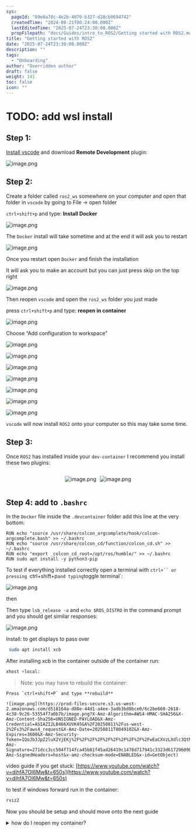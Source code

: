 ```yaml
---
sys:
  pageId: "89e0a78c-4e2b-4070-b327-d28cb0694742"
  createdTime: "2024-08-21T00:24:00.000Z"
  lastEditedTime: "2025-07-24T23:30:00.000Z"
  propFilepath: "docs/Guides/intro_to_ROS2/Getting started with ROS2.md"
title: "Getting started with ROS2"
date: "2025-07-24T23:30:00.000Z"
description: ""
tags:
  - "Onboarding"
author: "Overridden author"
draft: false
weight: 141
toc: false
icon: ""
---
```


# TODO: add wsl install

## Step 1:

[Install vscode](https://code.visualstudio.com/download) and download **Remote Development** plugin:

![image.png](https://prod-files-secure.s3.us-west-2.amazonaws.com/d518164a-d88e-44d1-a4ee-3adb3bd8bce0/efb52993-1881-4a40-b95e-6f020334f022/image.png?X-Amz-Algorithm=AWS4-HMAC-SHA256&X-Amz-Content-Sha256=UNSIGNED-PAYLOAD&X-Amz-Credential=ASIAZI2LB466RTPCNZLG%2F20250811%2Fus-west-2%2Fs3%2Faws4_request&X-Amz-Date=20250811T004904Z&X-Amz-Expires=3600&X-Amz-Security-Token=IQoJb3JpZ2luX2VjEKj%2F%2F%2F%2F%2F%2F%2F%2F%2F%2FwEaCXVzLXdlc3QtMiJHMEUCIQCm9hbx9weXYEu04IaA2J6rZe9RtCwFYbFnC%2BBjn6BnWAIgMkNquoTSMM7mj%2F2PYruOb%2FE0ggoPt8fvEtdae6fnFmQqiAQI4f%2F%2F%2F%2F%2F%2F%2F%2F%2F%2FARAAGgw2Mzc0MjMxODM4MDUiDBeT%2BpqiFsOQ%2F2WRiyrcA%2B8eNkjn25QEJX8H0xn%2BLknktMwYIv%2BTqrQzasHt1uxOOV4u1yYGTzFnsUiy8Y3wwHcgU5U9CqiXFtSnBAluUfoOY%2Be8CW4xdfLSdzNnKtYn6jBjufpA3hKb8Kk1qPpLqiYf1Lv4Te%2Blc4rBmS%2FsfALBMqQGWPO5AgG24%2F%2FHjO5MfKkZpTOPlrz8mHoQkWUV1A4fOvCWiiOistGTUByfFc2hdr6hA57OMqVE%2FjPJetCgRQiKE%2FDNXm96C8avIACAGpl5k4QvqgcSbtvc2cle0QXTdvmk58k2scZFhYwDIHdAiJW0kLQi1PKeZKoaWkDrYJ6y6bOA%2BOgwjnvSiwg1xIRvOD7pNiAQ1iyo3HqU1IvqKRDhYn9D2CrEUNwQ4xKjuyf68LHTndwOgje%2FZoziDIS35Lwxz5Ygjz12Ar4Z61%2FvW8KBKBb6gWaf%2BnIWThV3lz0ANTa%2B8fOD8r0DFzns3MTCTs%2BFcPSC8XdrvtAA1LuG219NAMvkdlj1LvciBY4ogPKDv2tWK2vi6e1nCbfWecedP7UeYq9X%2FUSAVeF58adFtNfoV3AIXm6DFUIzjyjzQvg51eztNvuMLDUnJxWaWhhJ3OwKB8hgKNydw%2FrelVLkJBHhiHmgMezv9P58MOfb5MQGOqUBDh%2BMIxPjNV6YhWFpxcjno1BK5s2UQOs%2F585E%2B2BH8WiElDnOIg3JzWTeVRsdEN6Aqr5pq5%2BgI5zB35d16%2F7p6KCHzNmP7LEiqDZ8Nz1g3kcfCM8D2HVR1%2B90bMG4ktidoJ5rMkFAwTYP4W1izfAIrp6cZKBtGXbDsgIdsgv0JIpEHbJPwG7nhGuNjBdz78POij577wA7Co2TqSYqEFQWSbmaWRzd&X-Amz-Signature=f2a1c81b6406fdbeaab0b006e7b0b788fb69a1f168636380776231b629875c93&X-Amz-SignedHeaders=host&x-amz-checksum-mode=ENABLED&x-id=GetObject)

## Step 2:

Create a folder called `ros2_ws` somewhere on your computer and open that folder in `vscode` by going to File → open folder 

`ctrl+shift+p` and type: **Install Docker**

![image.png](https://prod-files-secure.s3.us-west-2.amazonaws.com/d518164a-d88e-44d1-a4ee-3adb3bd8bce0/2269dc0e-1cd5-47ff-bceb-c04ad9b2eab0/image.png?X-Amz-Algorithm=AWS4-HMAC-SHA256&X-Amz-Content-Sha256=UNSIGNED-PAYLOAD&X-Amz-Credential=ASIAZI2LB466RTPCNZLG%2F20250811%2Fus-west-2%2Fs3%2Faws4_request&X-Amz-Date=20250811T004904Z&X-Amz-Expires=3600&X-Amz-Security-Token=IQoJb3JpZ2luX2VjEKj%2F%2F%2F%2F%2F%2F%2F%2F%2F%2FwEaCXVzLXdlc3QtMiJHMEUCIQCm9hbx9weXYEu04IaA2J6rZe9RtCwFYbFnC%2BBjn6BnWAIgMkNquoTSMM7mj%2F2PYruOb%2FE0ggoPt8fvEtdae6fnFmQqiAQI4f%2F%2F%2F%2F%2F%2F%2F%2F%2F%2FARAAGgw2Mzc0MjMxODM4MDUiDBeT%2BpqiFsOQ%2F2WRiyrcA%2B8eNkjn25QEJX8H0xn%2BLknktMwYIv%2BTqrQzasHt1uxOOV4u1yYGTzFnsUiy8Y3wwHcgU5U9CqiXFtSnBAluUfoOY%2Be8CW4xdfLSdzNnKtYn6jBjufpA3hKb8Kk1qPpLqiYf1Lv4Te%2Blc4rBmS%2FsfALBMqQGWPO5AgG24%2F%2FHjO5MfKkZpTOPlrz8mHoQkWUV1A4fOvCWiiOistGTUByfFc2hdr6hA57OMqVE%2FjPJetCgRQiKE%2FDNXm96C8avIACAGpl5k4QvqgcSbtvc2cle0QXTdvmk58k2scZFhYwDIHdAiJW0kLQi1PKeZKoaWkDrYJ6y6bOA%2BOgwjnvSiwg1xIRvOD7pNiAQ1iyo3HqU1IvqKRDhYn9D2CrEUNwQ4xKjuyf68LHTndwOgje%2FZoziDIS35Lwxz5Ygjz12Ar4Z61%2FvW8KBKBb6gWaf%2BnIWThV3lz0ANTa%2B8fOD8r0DFzns3MTCTs%2BFcPSC8XdrvtAA1LuG219NAMvkdlj1LvciBY4ogPKDv2tWK2vi6e1nCbfWecedP7UeYq9X%2FUSAVeF58adFtNfoV3AIXm6DFUIzjyjzQvg51eztNvuMLDUnJxWaWhhJ3OwKB8hgKNydw%2FrelVLkJBHhiHmgMezv9P58MOfb5MQGOqUBDh%2BMIxPjNV6YhWFpxcjno1BK5s2UQOs%2F585E%2B2BH8WiElDnOIg3JzWTeVRsdEN6Aqr5pq5%2BgI5zB35d16%2F7p6KCHzNmP7LEiqDZ8Nz1g3kcfCM8D2HVR1%2B90bMG4ktidoJ5rMkFAwTYP4W1izfAIrp6cZKBtGXbDsgIdsgv0JIpEHbJPwG7nhGuNjBdz78POij577wA7Co2TqSYqEFQWSbmaWRzd&X-Amz-Signature=5af331dbf577d1d53560c8bcc266d7df17eb171c49180244c3827b4d5901a11b&X-Amz-SignedHeaders=host&x-amz-checksum-mode=ENABLED&x-id=GetObject)

The `Docker` install will take sometime and at the end it will ask you to restart

![image.png](https://prod-files-secure.s3.us-west-2.amazonaws.com/d518164a-d88e-44d1-a4ee-3adb3bd8bce0/ed233f78-be33-4b1f-b89c-9c346c0e961e/image.png?X-Amz-Algorithm=AWS4-HMAC-SHA256&X-Amz-Content-Sha256=UNSIGNED-PAYLOAD&X-Amz-Credential=ASIAZI2LB466RTPCNZLG%2F20250811%2Fus-west-2%2Fs3%2Faws4_request&X-Amz-Date=20250811T004904Z&X-Amz-Expires=3600&X-Amz-Security-Token=IQoJb3JpZ2luX2VjEKj%2F%2F%2F%2F%2F%2F%2F%2F%2F%2FwEaCXVzLXdlc3QtMiJHMEUCIQCm9hbx9weXYEu04IaA2J6rZe9RtCwFYbFnC%2BBjn6BnWAIgMkNquoTSMM7mj%2F2PYruOb%2FE0ggoPt8fvEtdae6fnFmQqiAQI4f%2F%2F%2F%2F%2F%2F%2F%2F%2F%2FARAAGgw2Mzc0MjMxODM4MDUiDBeT%2BpqiFsOQ%2F2WRiyrcA%2B8eNkjn25QEJX8H0xn%2BLknktMwYIv%2BTqrQzasHt1uxOOV4u1yYGTzFnsUiy8Y3wwHcgU5U9CqiXFtSnBAluUfoOY%2Be8CW4xdfLSdzNnKtYn6jBjufpA3hKb8Kk1qPpLqiYf1Lv4Te%2Blc4rBmS%2FsfALBMqQGWPO5AgG24%2F%2FHjO5MfKkZpTOPlrz8mHoQkWUV1A4fOvCWiiOistGTUByfFc2hdr6hA57OMqVE%2FjPJetCgRQiKE%2FDNXm96C8avIACAGpl5k4QvqgcSbtvc2cle0QXTdvmk58k2scZFhYwDIHdAiJW0kLQi1PKeZKoaWkDrYJ6y6bOA%2BOgwjnvSiwg1xIRvOD7pNiAQ1iyo3HqU1IvqKRDhYn9D2CrEUNwQ4xKjuyf68LHTndwOgje%2FZoziDIS35Lwxz5Ygjz12Ar4Z61%2FvW8KBKBb6gWaf%2BnIWThV3lz0ANTa%2B8fOD8r0DFzns3MTCTs%2BFcPSC8XdrvtAA1LuG219NAMvkdlj1LvciBY4ogPKDv2tWK2vi6e1nCbfWecedP7UeYq9X%2FUSAVeF58adFtNfoV3AIXm6DFUIzjyjzQvg51eztNvuMLDUnJxWaWhhJ3OwKB8hgKNydw%2FrelVLkJBHhiHmgMezv9P58MOfb5MQGOqUBDh%2BMIxPjNV6YhWFpxcjno1BK5s2UQOs%2F585E%2B2BH8WiElDnOIg3JzWTeVRsdEN6Aqr5pq5%2BgI5zB35d16%2F7p6KCHzNmP7LEiqDZ8Nz1g3kcfCM8D2HVR1%2B90bMG4ktidoJ5rMkFAwTYP4W1izfAIrp6cZKBtGXbDsgIdsgv0JIpEHbJPwG7nhGuNjBdz78POij577wA7Co2TqSYqEFQWSbmaWRzd&X-Amz-Signature=d1e57d4b4d4aace466ac777b49f5deb307419f09dfb1a17425f5cc1711284308&X-Amz-SignedHeaders=host&x-amz-checksum-mode=ENABLED&x-id=GetObject)

Once you restart open `Docker` and finish the installation

It will ask you to make an account but you can just press skip on the top right

![image.png](https://prod-files-secure.s3.us-west-2.amazonaws.com/d518164a-d88e-44d1-a4ee-3adb3bd8bce0/21010ad9-1659-4fd9-9f59-9932a09b2a3d/image.png?X-Amz-Algorithm=AWS4-HMAC-SHA256&X-Amz-Content-Sha256=UNSIGNED-PAYLOAD&X-Amz-Credential=ASIAZI2LB466RTPCNZLG%2F20250811%2Fus-west-2%2Fs3%2Faws4_request&X-Amz-Date=20250811T004904Z&X-Amz-Expires=3600&X-Amz-Security-Token=IQoJb3JpZ2luX2VjEKj%2F%2F%2F%2F%2F%2F%2F%2F%2F%2FwEaCXVzLXdlc3QtMiJHMEUCIQCm9hbx9weXYEu04IaA2J6rZe9RtCwFYbFnC%2BBjn6BnWAIgMkNquoTSMM7mj%2F2PYruOb%2FE0ggoPt8fvEtdae6fnFmQqiAQI4f%2F%2F%2F%2F%2F%2F%2F%2F%2F%2FARAAGgw2Mzc0MjMxODM4MDUiDBeT%2BpqiFsOQ%2F2WRiyrcA%2B8eNkjn25QEJX8H0xn%2BLknktMwYIv%2BTqrQzasHt1uxOOV4u1yYGTzFnsUiy8Y3wwHcgU5U9CqiXFtSnBAluUfoOY%2Be8CW4xdfLSdzNnKtYn6jBjufpA3hKb8Kk1qPpLqiYf1Lv4Te%2Blc4rBmS%2FsfALBMqQGWPO5AgG24%2F%2FHjO5MfKkZpTOPlrz8mHoQkWUV1A4fOvCWiiOistGTUByfFc2hdr6hA57OMqVE%2FjPJetCgRQiKE%2FDNXm96C8avIACAGpl5k4QvqgcSbtvc2cle0QXTdvmk58k2scZFhYwDIHdAiJW0kLQi1PKeZKoaWkDrYJ6y6bOA%2BOgwjnvSiwg1xIRvOD7pNiAQ1iyo3HqU1IvqKRDhYn9D2CrEUNwQ4xKjuyf68LHTndwOgje%2FZoziDIS35Lwxz5Ygjz12Ar4Z61%2FvW8KBKBb6gWaf%2BnIWThV3lz0ANTa%2B8fOD8r0DFzns3MTCTs%2BFcPSC8XdrvtAA1LuG219NAMvkdlj1LvciBY4ogPKDv2tWK2vi6e1nCbfWecedP7UeYq9X%2FUSAVeF58adFtNfoV3AIXm6DFUIzjyjzQvg51eztNvuMLDUnJxWaWhhJ3OwKB8hgKNydw%2FrelVLkJBHhiHmgMezv9P58MOfb5MQGOqUBDh%2BMIxPjNV6YhWFpxcjno1BK5s2UQOs%2F585E%2B2BH8WiElDnOIg3JzWTeVRsdEN6Aqr5pq5%2BgI5zB35d16%2F7p6KCHzNmP7LEiqDZ8Nz1g3kcfCM8D2HVR1%2B90bMG4ktidoJ5rMkFAwTYP4W1izfAIrp6cZKBtGXbDsgIdsgv0JIpEHbJPwG7nhGuNjBdz78POij577wA7Co2TqSYqEFQWSbmaWRzd&X-Amz-Signature=b6c5fd07319fd452fe45dbaddd99acbf92e5210f0be9ba363dac159efbc80b01&X-Amz-SignedHeaders=host&x-amz-checksum-mode=ENABLED&x-id=GetObject)

Then reopen `vscode` and open the `ros2_ws` folder you just made

press `ctrl+shift+p` and type: **reopen in container**

![image.png](https://prod-files-secure.s3.us-west-2.amazonaws.com/d518164a-d88e-44d1-a4ee-3adb3bd8bce0/4e93b8c2-41ad-488c-8095-c74205196118/image.png?X-Amz-Algorithm=AWS4-HMAC-SHA256&X-Amz-Content-Sha256=UNSIGNED-PAYLOAD&X-Amz-Credential=ASIAZI2LB466RTPCNZLG%2F20250811%2Fus-west-2%2Fs3%2Faws4_request&X-Amz-Date=20250811T004904Z&X-Amz-Expires=3600&X-Amz-Security-Token=IQoJb3JpZ2luX2VjEKj%2F%2F%2F%2F%2F%2F%2F%2F%2F%2FwEaCXVzLXdlc3QtMiJHMEUCIQCm9hbx9weXYEu04IaA2J6rZe9RtCwFYbFnC%2BBjn6BnWAIgMkNquoTSMM7mj%2F2PYruOb%2FE0ggoPt8fvEtdae6fnFmQqiAQI4f%2F%2F%2F%2F%2F%2F%2F%2F%2F%2FARAAGgw2Mzc0MjMxODM4MDUiDBeT%2BpqiFsOQ%2F2WRiyrcA%2B8eNkjn25QEJX8H0xn%2BLknktMwYIv%2BTqrQzasHt1uxOOV4u1yYGTzFnsUiy8Y3wwHcgU5U9CqiXFtSnBAluUfoOY%2Be8CW4xdfLSdzNnKtYn6jBjufpA3hKb8Kk1qPpLqiYf1Lv4Te%2Blc4rBmS%2FsfALBMqQGWPO5AgG24%2F%2FHjO5MfKkZpTOPlrz8mHoQkWUV1A4fOvCWiiOistGTUByfFc2hdr6hA57OMqVE%2FjPJetCgRQiKE%2FDNXm96C8avIACAGpl5k4QvqgcSbtvc2cle0QXTdvmk58k2scZFhYwDIHdAiJW0kLQi1PKeZKoaWkDrYJ6y6bOA%2BOgwjnvSiwg1xIRvOD7pNiAQ1iyo3HqU1IvqKRDhYn9D2CrEUNwQ4xKjuyf68LHTndwOgje%2FZoziDIS35Lwxz5Ygjz12Ar4Z61%2FvW8KBKBb6gWaf%2BnIWThV3lz0ANTa%2B8fOD8r0DFzns3MTCTs%2BFcPSC8XdrvtAA1LuG219NAMvkdlj1LvciBY4ogPKDv2tWK2vi6e1nCbfWecedP7UeYq9X%2FUSAVeF58adFtNfoV3AIXm6DFUIzjyjzQvg51eztNvuMLDUnJxWaWhhJ3OwKB8hgKNydw%2FrelVLkJBHhiHmgMezv9P58MOfb5MQGOqUBDh%2BMIxPjNV6YhWFpxcjno1BK5s2UQOs%2F585E%2B2BH8WiElDnOIg3JzWTeVRsdEN6Aqr5pq5%2BgI5zB35d16%2F7p6KCHzNmP7LEiqDZ8Nz1g3kcfCM8D2HVR1%2B90bMG4ktidoJ5rMkFAwTYP4W1izfAIrp6cZKBtGXbDsgIdsgv0JIpEHbJPwG7nhGuNjBdz78POij577wA7Co2TqSYqEFQWSbmaWRzd&X-Amz-Signature=704de564a4d8c7a67f9df89c27f67176a2e661d756ec27fd79da6f40b009e0e2&X-Amz-SignedHeaders=host&x-amz-checksum-mode=ENABLED&x-id=GetObject)

Choose “Add configuration to workspace”

![image.png](https://prod-files-secure.s3.us-west-2.amazonaws.com/d518164a-d88e-44d1-a4ee-3adb3bd8bce0/9560b282-5060-4989-ba37-97e7b2c22476/image.png?X-Amz-Algorithm=AWS4-HMAC-SHA256&X-Amz-Content-Sha256=UNSIGNED-PAYLOAD&X-Amz-Credential=ASIAZI2LB466RTPCNZLG%2F20250811%2Fus-west-2%2Fs3%2Faws4_request&X-Amz-Date=20250811T004904Z&X-Amz-Expires=3600&X-Amz-Security-Token=IQoJb3JpZ2luX2VjEKj%2F%2F%2F%2F%2F%2F%2F%2F%2F%2FwEaCXVzLXdlc3QtMiJHMEUCIQCm9hbx9weXYEu04IaA2J6rZe9RtCwFYbFnC%2BBjn6BnWAIgMkNquoTSMM7mj%2F2PYruOb%2FE0ggoPt8fvEtdae6fnFmQqiAQI4f%2F%2F%2F%2F%2F%2F%2F%2F%2F%2FARAAGgw2Mzc0MjMxODM4MDUiDBeT%2BpqiFsOQ%2F2WRiyrcA%2B8eNkjn25QEJX8H0xn%2BLknktMwYIv%2BTqrQzasHt1uxOOV4u1yYGTzFnsUiy8Y3wwHcgU5U9CqiXFtSnBAluUfoOY%2Be8CW4xdfLSdzNnKtYn6jBjufpA3hKb8Kk1qPpLqiYf1Lv4Te%2Blc4rBmS%2FsfALBMqQGWPO5AgG24%2F%2FHjO5MfKkZpTOPlrz8mHoQkWUV1A4fOvCWiiOistGTUByfFc2hdr6hA57OMqVE%2FjPJetCgRQiKE%2FDNXm96C8avIACAGpl5k4QvqgcSbtvc2cle0QXTdvmk58k2scZFhYwDIHdAiJW0kLQi1PKeZKoaWkDrYJ6y6bOA%2BOgwjnvSiwg1xIRvOD7pNiAQ1iyo3HqU1IvqKRDhYn9D2CrEUNwQ4xKjuyf68LHTndwOgje%2FZoziDIS35Lwxz5Ygjz12Ar4Z61%2FvW8KBKBb6gWaf%2BnIWThV3lz0ANTa%2B8fOD8r0DFzns3MTCTs%2BFcPSC8XdrvtAA1LuG219NAMvkdlj1LvciBY4ogPKDv2tWK2vi6e1nCbfWecedP7UeYq9X%2FUSAVeF58adFtNfoV3AIXm6DFUIzjyjzQvg51eztNvuMLDUnJxWaWhhJ3OwKB8hgKNydw%2FrelVLkJBHhiHmgMezv9P58MOfb5MQGOqUBDh%2BMIxPjNV6YhWFpxcjno1BK5s2UQOs%2F585E%2B2BH8WiElDnOIg3JzWTeVRsdEN6Aqr5pq5%2BgI5zB35d16%2F7p6KCHzNmP7LEiqDZ8Nz1g3kcfCM8D2HVR1%2B90bMG4ktidoJ5rMkFAwTYP4W1izfAIrp6cZKBtGXbDsgIdsgv0JIpEHbJPwG7nhGuNjBdz78POij577wA7Co2TqSYqEFQWSbmaWRzd&X-Amz-Signature=386a96e19d7c0af644eba696120b7ee9b53e9314bbbd485279d2b34d4f6888b8&X-Amz-SignedHeaders=host&x-amz-checksum-mode=ENABLED&x-id=GetObject)

![image.png](https://prod-files-secure.s3.us-west-2.amazonaws.com/d518164a-d88e-44d1-a4ee-3adb3bd8bce0/2ee63f81-886b-48e8-a553-dc6e5eac99e4/image.png?X-Amz-Algorithm=AWS4-HMAC-SHA256&X-Amz-Content-Sha256=UNSIGNED-PAYLOAD&X-Amz-Credential=ASIAZI2LB466RTPCNZLG%2F20250811%2Fus-west-2%2Fs3%2Faws4_request&X-Amz-Date=20250811T004904Z&X-Amz-Expires=3600&X-Amz-Security-Token=IQoJb3JpZ2luX2VjEKj%2F%2F%2F%2F%2F%2F%2F%2F%2F%2FwEaCXVzLXdlc3QtMiJHMEUCIQCm9hbx9weXYEu04IaA2J6rZe9RtCwFYbFnC%2BBjn6BnWAIgMkNquoTSMM7mj%2F2PYruOb%2FE0ggoPt8fvEtdae6fnFmQqiAQI4f%2F%2F%2F%2F%2F%2F%2F%2F%2F%2FARAAGgw2Mzc0MjMxODM4MDUiDBeT%2BpqiFsOQ%2F2WRiyrcA%2B8eNkjn25QEJX8H0xn%2BLknktMwYIv%2BTqrQzasHt1uxOOV4u1yYGTzFnsUiy8Y3wwHcgU5U9CqiXFtSnBAluUfoOY%2Be8CW4xdfLSdzNnKtYn6jBjufpA3hKb8Kk1qPpLqiYf1Lv4Te%2Blc4rBmS%2FsfALBMqQGWPO5AgG24%2F%2FHjO5MfKkZpTOPlrz8mHoQkWUV1A4fOvCWiiOistGTUByfFc2hdr6hA57OMqVE%2FjPJetCgRQiKE%2FDNXm96C8avIACAGpl5k4QvqgcSbtvc2cle0QXTdvmk58k2scZFhYwDIHdAiJW0kLQi1PKeZKoaWkDrYJ6y6bOA%2BOgwjnvSiwg1xIRvOD7pNiAQ1iyo3HqU1IvqKRDhYn9D2CrEUNwQ4xKjuyf68LHTndwOgje%2FZoziDIS35Lwxz5Ygjz12Ar4Z61%2FvW8KBKBb6gWaf%2BnIWThV3lz0ANTa%2B8fOD8r0DFzns3MTCTs%2BFcPSC8XdrvtAA1LuG219NAMvkdlj1LvciBY4ogPKDv2tWK2vi6e1nCbfWecedP7UeYq9X%2FUSAVeF58adFtNfoV3AIXm6DFUIzjyjzQvg51eztNvuMLDUnJxWaWhhJ3OwKB8hgKNydw%2FrelVLkJBHhiHmgMezv9P58MOfb5MQGOqUBDh%2BMIxPjNV6YhWFpxcjno1BK5s2UQOs%2F585E%2B2BH8WiElDnOIg3JzWTeVRsdEN6Aqr5pq5%2BgI5zB35d16%2F7p6KCHzNmP7LEiqDZ8Nz1g3kcfCM8D2HVR1%2B90bMG4ktidoJ5rMkFAwTYP4W1izfAIrp6cZKBtGXbDsgIdsgv0JIpEHbJPwG7nhGuNjBdz78POij577wA7Co2TqSYqEFQWSbmaWRzd&X-Amz-Signature=e082f0205d675397151ebf8a358b9ff28de96e099127db01972482ec32d94969&X-Amz-SignedHeaders=host&x-amz-checksum-mode=ENABLED&x-id=GetObject)

![image.png](https://prod-files-secure.s3.us-west-2.amazonaws.com/d518164a-d88e-44d1-a4ee-3adb3bd8bce0/e0fd626c-c8b6-4b2c-95d1-fa4c26514504/image.png?X-Amz-Algorithm=AWS4-HMAC-SHA256&X-Amz-Content-Sha256=UNSIGNED-PAYLOAD&X-Amz-Credential=ASIAZI2LB466RTPCNZLG%2F20250811%2Fus-west-2%2Fs3%2Faws4_request&X-Amz-Date=20250811T004904Z&X-Amz-Expires=3600&X-Amz-Security-Token=IQoJb3JpZ2luX2VjEKj%2F%2F%2F%2F%2F%2F%2F%2F%2F%2FwEaCXVzLXdlc3QtMiJHMEUCIQCm9hbx9weXYEu04IaA2J6rZe9RtCwFYbFnC%2BBjn6BnWAIgMkNquoTSMM7mj%2F2PYruOb%2FE0ggoPt8fvEtdae6fnFmQqiAQI4f%2F%2F%2F%2F%2F%2F%2F%2F%2F%2FARAAGgw2Mzc0MjMxODM4MDUiDBeT%2BpqiFsOQ%2F2WRiyrcA%2B8eNkjn25QEJX8H0xn%2BLknktMwYIv%2BTqrQzasHt1uxOOV4u1yYGTzFnsUiy8Y3wwHcgU5U9CqiXFtSnBAluUfoOY%2Be8CW4xdfLSdzNnKtYn6jBjufpA3hKb8Kk1qPpLqiYf1Lv4Te%2Blc4rBmS%2FsfALBMqQGWPO5AgG24%2F%2FHjO5MfKkZpTOPlrz8mHoQkWUV1A4fOvCWiiOistGTUByfFc2hdr6hA57OMqVE%2FjPJetCgRQiKE%2FDNXm96C8avIACAGpl5k4QvqgcSbtvc2cle0QXTdvmk58k2scZFhYwDIHdAiJW0kLQi1PKeZKoaWkDrYJ6y6bOA%2BOgwjnvSiwg1xIRvOD7pNiAQ1iyo3HqU1IvqKRDhYn9D2CrEUNwQ4xKjuyf68LHTndwOgje%2FZoziDIS35Lwxz5Ygjz12Ar4Z61%2FvW8KBKBb6gWaf%2BnIWThV3lz0ANTa%2B8fOD8r0DFzns3MTCTs%2BFcPSC8XdrvtAA1LuG219NAMvkdlj1LvciBY4ogPKDv2tWK2vi6e1nCbfWecedP7UeYq9X%2FUSAVeF58adFtNfoV3AIXm6DFUIzjyjzQvg51eztNvuMLDUnJxWaWhhJ3OwKB8hgKNydw%2FrelVLkJBHhiHmgMezv9P58MOfb5MQGOqUBDh%2BMIxPjNV6YhWFpxcjno1BK5s2UQOs%2F585E%2B2BH8WiElDnOIg3JzWTeVRsdEN6Aqr5pq5%2BgI5zB35d16%2F7p6KCHzNmP7LEiqDZ8Nz1g3kcfCM8D2HVR1%2B90bMG4ktidoJ5rMkFAwTYP4W1izfAIrp6cZKBtGXbDsgIdsgv0JIpEHbJPwG7nhGuNjBdz78POij577wA7Co2TqSYqEFQWSbmaWRzd&X-Amz-Signature=700278f65fb040e8c990f6ed8d49b2a83aac6ebf2ea25e2503911aaae51301ab&X-Amz-SignedHeaders=host&x-amz-checksum-mode=ENABLED&x-id=GetObject)

![image.png](https://prod-files-secure.s3.us-west-2.amazonaws.com/d518164a-d88e-44d1-a4ee-3adb3bd8bce0/a2e13f50-d2ab-4719-a4c2-7ced634bfc9d/image.png?X-Amz-Algorithm=AWS4-HMAC-SHA256&X-Amz-Content-Sha256=UNSIGNED-PAYLOAD&X-Amz-Credential=ASIAZI2LB466RTPCNZLG%2F20250811%2Fus-west-2%2Fs3%2Faws4_request&X-Amz-Date=20250811T004904Z&X-Amz-Expires=3600&X-Amz-Security-Token=IQoJb3JpZ2luX2VjEKj%2F%2F%2F%2F%2F%2F%2F%2F%2F%2FwEaCXVzLXdlc3QtMiJHMEUCIQCm9hbx9weXYEu04IaA2J6rZe9RtCwFYbFnC%2BBjn6BnWAIgMkNquoTSMM7mj%2F2PYruOb%2FE0ggoPt8fvEtdae6fnFmQqiAQI4f%2F%2F%2F%2F%2F%2F%2F%2F%2F%2FARAAGgw2Mzc0MjMxODM4MDUiDBeT%2BpqiFsOQ%2F2WRiyrcA%2B8eNkjn25QEJX8H0xn%2BLknktMwYIv%2BTqrQzasHt1uxOOV4u1yYGTzFnsUiy8Y3wwHcgU5U9CqiXFtSnBAluUfoOY%2Be8CW4xdfLSdzNnKtYn6jBjufpA3hKb8Kk1qPpLqiYf1Lv4Te%2Blc4rBmS%2FsfALBMqQGWPO5AgG24%2F%2FHjO5MfKkZpTOPlrz8mHoQkWUV1A4fOvCWiiOistGTUByfFc2hdr6hA57OMqVE%2FjPJetCgRQiKE%2FDNXm96C8avIACAGpl5k4QvqgcSbtvc2cle0QXTdvmk58k2scZFhYwDIHdAiJW0kLQi1PKeZKoaWkDrYJ6y6bOA%2BOgwjnvSiwg1xIRvOD7pNiAQ1iyo3HqU1IvqKRDhYn9D2CrEUNwQ4xKjuyf68LHTndwOgje%2FZoziDIS35Lwxz5Ygjz12Ar4Z61%2FvW8KBKBb6gWaf%2BnIWThV3lz0ANTa%2B8fOD8r0DFzns3MTCTs%2BFcPSC8XdrvtAA1LuG219NAMvkdlj1LvciBY4ogPKDv2tWK2vi6e1nCbfWecedP7UeYq9X%2FUSAVeF58adFtNfoV3AIXm6DFUIzjyjzQvg51eztNvuMLDUnJxWaWhhJ3OwKB8hgKNydw%2FrelVLkJBHhiHmgMezv9P58MOfb5MQGOqUBDh%2BMIxPjNV6YhWFpxcjno1BK5s2UQOs%2F585E%2B2BH8WiElDnOIg3JzWTeVRsdEN6Aqr5pq5%2BgI5zB35d16%2F7p6KCHzNmP7LEiqDZ8Nz1g3kcfCM8D2HVR1%2B90bMG4ktidoJ5rMkFAwTYP4W1izfAIrp6cZKBtGXbDsgIdsgv0JIpEHbJPwG7nhGuNjBdz78POij577wA7Co2TqSYqEFQWSbmaWRzd&X-Amz-Signature=e037aa0b2b74e2f99915d89386ea3b0f6ddf40d2b0668e141a96db51e8926b9b&X-Amz-SignedHeaders=host&x-amz-checksum-mode=ENABLED&x-id=GetObject)

![image.png](https://prod-files-secure.s3.us-west-2.amazonaws.com/d518164a-d88e-44d1-a4ee-3adb3bd8bce0/6cc478ad-aaba-4bf7-9fcc-403277ab896c/image.png?X-Amz-Algorithm=AWS4-HMAC-SHA256&X-Amz-Content-Sha256=UNSIGNED-PAYLOAD&X-Amz-Credential=ASIAZI2LB466RTPCNZLG%2F20250811%2Fus-west-2%2Fs3%2Faws4_request&X-Amz-Date=20250811T004904Z&X-Amz-Expires=3600&X-Amz-Security-Token=IQoJb3JpZ2luX2VjEKj%2F%2F%2F%2F%2F%2F%2F%2F%2F%2FwEaCXVzLXdlc3QtMiJHMEUCIQCm9hbx9weXYEu04IaA2J6rZe9RtCwFYbFnC%2BBjn6BnWAIgMkNquoTSMM7mj%2F2PYruOb%2FE0ggoPt8fvEtdae6fnFmQqiAQI4f%2F%2F%2F%2F%2F%2F%2F%2F%2F%2FARAAGgw2Mzc0MjMxODM4MDUiDBeT%2BpqiFsOQ%2F2WRiyrcA%2B8eNkjn25QEJX8H0xn%2BLknktMwYIv%2BTqrQzasHt1uxOOV4u1yYGTzFnsUiy8Y3wwHcgU5U9CqiXFtSnBAluUfoOY%2Be8CW4xdfLSdzNnKtYn6jBjufpA3hKb8Kk1qPpLqiYf1Lv4Te%2Blc4rBmS%2FsfALBMqQGWPO5AgG24%2F%2FHjO5MfKkZpTOPlrz8mHoQkWUV1A4fOvCWiiOistGTUByfFc2hdr6hA57OMqVE%2FjPJetCgRQiKE%2FDNXm96C8avIACAGpl5k4QvqgcSbtvc2cle0QXTdvmk58k2scZFhYwDIHdAiJW0kLQi1PKeZKoaWkDrYJ6y6bOA%2BOgwjnvSiwg1xIRvOD7pNiAQ1iyo3HqU1IvqKRDhYn9D2CrEUNwQ4xKjuyf68LHTndwOgje%2FZoziDIS35Lwxz5Ygjz12Ar4Z61%2FvW8KBKBb6gWaf%2BnIWThV3lz0ANTa%2B8fOD8r0DFzns3MTCTs%2BFcPSC8XdrvtAA1LuG219NAMvkdlj1LvciBY4ogPKDv2tWK2vi6e1nCbfWecedP7UeYq9X%2FUSAVeF58adFtNfoV3AIXm6DFUIzjyjzQvg51eztNvuMLDUnJxWaWhhJ3OwKB8hgKNydw%2FrelVLkJBHhiHmgMezv9P58MOfb5MQGOqUBDh%2BMIxPjNV6YhWFpxcjno1BK5s2UQOs%2F585E%2B2BH8WiElDnOIg3JzWTeVRsdEN6Aqr5pq5%2BgI5zB35d16%2F7p6KCHzNmP7LEiqDZ8Nz1g3kcfCM8D2HVR1%2B90bMG4ktidoJ5rMkFAwTYP4W1izfAIrp6cZKBtGXbDsgIdsgv0JIpEHbJPwG7nhGuNjBdz78POij577wA7Co2TqSYqEFQWSbmaWRzd&X-Amz-Signature=d3c5a19807916fdbfcfe5c97429fd76734f12e103504e5df90904a01297fa448&X-Amz-SignedHeaders=host&x-amz-checksum-mode=ENABLED&x-id=GetObject)

![image.png](https://prod-files-secure.s3.us-west-2.amazonaws.com/d518164a-d88e-44d1-a4ee-3adb3bd8bce0/53255b28-f75e-430f-b9e3-c0ac8577e42b/image.png?X-Amz-Algorithm=AWS4-HMAC-SHA256&X-Amz-Content-Sha256=UNSIGNED-PAYLOAD&X-Amz-Credential=ASIAZI2LB466RTPCNZLG%2F20250811%2Fus-west-2%2Fs3%2Faws4_request&X-Amz-Date=20250811T004904Z&X-Amz-Expires=3600&X-Amz-Security-Token=IQoJb3JpZ2luX2VjEKj%2F%2F%2F%2F%2F%2F%2F%2F%2F%2FwEaCXVzLXdlc3QtMiJHMEUCIQCm9hbx9weXYEu04IaA2J6rZe9RtCwFYbFnC%2BBjn6BnWAIgMkNquoTSMM7mj%2F2PYruOb%2FE0ggoPt8fvEtdae6fnFmQqiAQI4f%2F%2F%2F%2F%2F%2F%2F%2F%2F%2FARAAGgw2Mzc0MjMxODM4MDUiDBeT%2BpqiFsOQ%2F2WRiyrcA%2B8eNkjn25QEJX8H0xn%2BLknktMwYIv%2BTqrQzasHt1uxOOV4u1yYGTzFnsUiy8Y3wwHcgU5U9CqiXFtSnBAluUfoOY%2Be8CW4xdfLSdzNnKtYn6jBjufpA3hKb8Kk1qPpLqiYf1Lv4Te%2Blc4rBmS%2FsfALBMqQGWPO5AgG24%2F%2FHjO5MfKkZpTOPlrz8mHoQkWUV1A4fOvCWiiOistGTUByfFc2hdr6hA57OMqVE%2FjPJetCgRQiKE%2FDNXm96C8avIACAGpl5k4QvqgcSbtvc2cle0QXTdvmk58k2scZFhYwDIHdAiJW0kLQi1PKeZKoaWkDrYJ6y6bOA%2BOgwjnvSiwg1xIRvOD7pNiAQ1iyo3HqU1IvqKRDhYn9D2CrEUNwQ4xKjuyf68LHTndwOgje%2FZoziDIS35Lwxz5Ygjz12Ar4Z61%2FvW8KBKBb6gWaf%2BnIWThV3lz0ANTa%2B8fOD8r0DFzns3MTCTs%2BFcPSC8XdrvtAA1LuG219NAMvkdlj1LvciBY4ogPKDv2tWK2vi6e1nCbfWecedP7UeYq9X%2FUSAVeF58adFtNfoV3AIXm6DFUIzjyjzQvg51eztNvuMLDUnJxWaWhhJ3OwKB8hgKNydw%2FrelVLkJBHhiHmgMezv9P58MOfb5MQGOqUBDh%2BMIxPjNV6YhWFpxcjno1BK5s2UQOs%2F585E%2B2BH8WiElDnOIg3JzWTeVRsdEN6Aqr5pq5%2BgI5zB35d16%2F7p6KCHzNmP7LEiqDZ8Nz1g3kcfCM8D2HVR1%2B90bMG4ktidoJ5rMkFAwTYP4W1izfAIrp6cZKBtGXbDsgIdsgv0JIpEHbJPwG7nhGuNjBdz78POij577wA7Co2TqSYqEFQWSbmaWRzd&X-Amz-Signature=e9293630f82dea15e8637eef203c6773500189ca677b70f65fea56ab19195638&X-Amz-SignedHeaders=host&x-amz-checksum-mode=ENABLED&x-id=GetObject)

![image.png](https://prod-files-secure.s3.us-west-2.amazonaws.com/d518164a-d88e-44d1-a4ee-3adb3bd8bce0/7c562767-5af9-4ffb-97d1-327bcdf4ee00/image.png?X-Amz-Algorithm=AWS4-HMAC-SHA256&X-Amz-Content-Sha256=UNSIGNED-PAYLOAD&X-Amz-Credential=ASIAZI2LB466RTPCNZLG%2F20250811%2Fus-west-2%2Fs3%2Faws4_request&X-Amz-Date=20250811T004904Z&X-Amz-Expires=3600&X-Amz-Security-Token=IQoJb3JpZ2luX2VjEKj%2F%2F%2F%2F%2F%2F%2F%2F%2F%2FwEaCXVzLXdlc3QtMiJHMEUCIQCm9hbx9weXYEu04IaA2J6rZe9RtCwFYbFnC%2BBjn6BnWAIgMkNquoTSMM7mj%2F2PYruOb%2FE0ggoPt8fvEtdae6fnFmQqiAQI4f%2F%2F%2F%2F%2F%2F%2F%2F%2F%2FARAAGgw2Mzc0MjMxODM4MDUiDBeT%2BpqiFsOQ%2F2WRiyrcA%2B8eNkjn25QEJX8H0xn%2BLknktMwYIv%2BTqrQzasHt1uxOOV4u1yYGTzFnsUiy8Y3wwHcgU5U9CqiXFtSnBAluUfoOY%2Be8CW4xdfLSdzNnKtYn6jBjufpA3hKb8Kk1qPpLqiYf1Lv4Te%2Blc4rBmS%2FsfALBMqQGWPO5AgG24%2F%2FHjO5MfKkZpTOPlrz8mHoQkWUV1A4fOvCWiiOistGTUByfFc2hdr6hA57OMqVE%2FjPJetCgRQiKE%2FDNXm96C8avIACAGpl5k4QvqgcSbtvc2cle0QXTdvmk58k2scZFhYwDIHdAiJW0kLQi1PKeZKoaWkDrYJ6y6bOA%2BOgwjnvSiwg1xIRvOD7pNiAQ1iyo3HqU1IvqKRDhYn9D2CrEUNwQ4xKjuyf68LHTndwOgje%2FZoziDIS35Lwxz5Ygjz12Ar4Z61%2FvW8KBKBb6gWaf%2BnIWThV3lz0ANTa%2B8fOD8r0DFzns3MTCTs%2BFcPSC8XdrvtAA1LuG219NAMvkdlj1LvciBY4ogPKDv2tWK2vi6e1nCbfWecedP7UeYq9X%2FUSAVeF58adFtNfoV3AIXm6DFUIzjyjzQvg51eztNvuMLDUnJxWaWhhJ3OwKB8hgKNydw%2FrelVLkJBHhiHmgMezv9P58MOfb5MQGOqUBDh%2BMIxPjNV6YhWFpxcjno1BK5s2UQOs%2F585E%2B2BH8WiElDnOIg3JzWTeVRsdEN6Aqr5pq5%2BgI5zB35d16%2F7p6KCHzNmP7LEiqDZ8Nz1g3kcfCM8D2HVR1%2B90bMG4ktidoJ5rMkFAwTYP4W1izfAIrp6cZKBtGXbDsgIdsgv0JIpEHbJPwG7nhGuNjBdz78POij577wA7Co2TqSYqEFQWSbmaWRzd&X-Amz-Signature=5d67c13fd75a6f87a1421b7a69ef0a570cce24e81d655f5d2a7cb2b919d2fc41&X-Amz-SignedHeaders=host&x-amz-checksum-mode=ENABLED&x-id=GetObject)

`vscode` will now install `ROS2` onto your computer so this may take some time.

## Step 3:

Once `ROS2` has installed inside your `dev-container` I recommend you install these two plugins:

<div style="display: flex;flex-direction: row; column-gap:10px; max-width: 630px;justify-content: center;">
<div>

![image.png](https://prod-files-secure.s3.us-west-2.amazonaws.com/d518164a-d88e-44d1-a4ee-3adb3bd8bce0/3fc3d550-5a54-4ba1-ba6b-faa01cdb7369/image.png?X-Amz-Algorithm=AWS4-HMAC-SHA256&X-Amz-Content-Sha256=UNSIGNED-PAYLOAD&X-Amz-Credential=ASIAZI2LB466YWRM3CN6%2F20250811%2Fus-west-2%2Fs3%2Faws4_request&X-Amz-Date=20250811T004907Z&X-Amz-Expires=3600&X-Amz-Security-Token=IQoJb3JpZ2luX2VjEKj%2F%2F%2F%2F%2F%2F%2F%2F%2F%2FwEaCXVzLXdlc3QtMiJHMEUCIBhP4kyuHI3x0jZwkkJhRlZVdKQNLtX9WzXqvdeEb%2FQEAiEAj1igQM1R81q4%2BCwObMGyPgnLkoL1xogk7FcB62QAxjcqiAQI4f%2F%2F%2F%2F%2F%2F%2F%2F%2F%2FARAAGgw2Mzc0MjMxODM4MDUiDEojbEj7zVBxd9IEEyrcA5JXuH%2FMMgyOv%2B8yWsskrdtDs743JoCpLl5EX0PUCBGvMMeahtbHYq0EQ3xwrNWBMEhofSBUJwxaxa%2BUQKvQIs4QuAlpk0OBTQLUTZaP8rynHt3ho%2FPvP2oxb9XHGXkkeq2%2BCAL5CwgzAm1djvhLPWLCcJEmJtwZOuG3dt00Fcc3HiWrKQNLVXqnkuza05ihqQZvsXM1gQZlrmB1WcbNPfaNKgh9Q79HawrP2HueA9zwG3qXoGJCFBtIj%2BLaPyHEWOQ3k3ojnBJ1Q8NlRPt8GKgBgLkXmPuSwC08HydRjSr23m%2BSEOoxeCasB4PY%2FKXX9nfBdJWoj%2Bk8Q1GxJGNljD4diLl9sgm2tC6%2FrOp7JT%2B7OmfJVHZLIXYOzZnFNWtJDKnRR3QjzvZM33ZoSvkb3YspZjsEvqu56OgWIyQagrlo68cfuhOWo0ILRJKKIbKfhr9RJMX%2BhuCHnbSpeoJHls9Tm3tsq1E7YSaw9PJpnbvuDFzAZSxiO56pt%2BSouNag6dv5wrE75kr6c4fH9eZHGwuWv2bb0U34AFcXXV1tprT28qAltap1n%2BHKhE33Lt9I1lO%2B8DrOhDSko8cxpf0uIxk3Ed2aOiW7Uz7OrwGK4Qk0flA07%2FaTcC8dLDfSMKjd5MQGOqUBsM9z9KR2cO54PuTQ%2FKiLlI1vXldbM30RmvOww%2BT8HPfR6icdeXnjTlky2CNKkhIWhh%2Faocqe4tNL2%2BHut37R14s%2BJI6pt0kvRgqeXzZ2O4C5gZD3rfpLMxOvqQof5XU45mGUtnY8D%2FzHQCro0fj5%2FPhAuWuPq04lcO%2BD5rfNicpTdN1LyMWGQOl85bkwe%2BJai7nEryIAVt90b3rADlQ%2FnHVe%2FtXY&X-Amz-Signature=add9152ad457530d956e6c37cd9e0094fe585debdba722c1615ea402866fc9cf&X-Amz-SignedHeaders=host&x-amz-checksum-mode=ENABLED&x-id=GetObject)

</div>
<div>

![image.png](https://prod-files-secure.s3.us-west-2.amazonaws.com/d518164a-d88e-44d1-a4ee-3adb3bd8bce0/d994cc66-13c2-4093-a5a3-f84cf4601a82/image.png?X-Amz-Algorithm=AWS4-HMAC-SHA256&X-Amz-Content-Sha256=UNSIGNED-PAYLOAD&X-Amz-Credential=ASIAZI2LB466YGHGI2LU%2F20250811%2Fus-west-2%2Fs3%2Faws4_request&X-Amz-Date=20250811T004908Z&X-Amz-Expires=3600&X-Amz-Security-Token=IQoJb3JpZ2luX2VjEKj%2F%2F%2F%2F%2F%2F%2F%2F%2F%2FwEaCXVzLXdlc3QtMiJGMEQCIHr2%2BWWwUS058%2FpJus3OSFte6Mr%2BtfZCGrdY%2ByB3%2BwUtAiA1tofQcvTnyG2b8RyQBgwXhdxTgBTjNOZGtRdO%2FlmroSqIBAjh%2F%2F%2F%2F%2F%2F%2F%2F%2F%2F8BEAAaDDYzNzQyMzE4MzgwNSIMOIcuaBy0GO7ljfK8KtwDlrUXcEcNstRrAj4uOC9TQTrdT0FVv5ATaE6dSL5KR%2FxAAiuJER0lbNRIcvYMbXiR97WX4TE2edj9KOAXk%2Fy60QzjD2qozupntyvrLGR1ljNW4Xl5jpxPy%2FVIJtiNnUiw8hA2QnbmEA0iL5TgBG%2B4%2F0H51aJFFWOAqB72unaggEOtDRQkTQ%2Bx9MNjRRTFXzYgQbg1QXlvGyHlUC4o5yjL%2BXJKc9c9igfTm8S0T24mYUPQef9hq63pDANZ6KTtuUk6DdoJfbRj5wwKIIROeYdbp9mxpBGVtkQf7L%2FGiJb8rrlyIc3mT0vvb%2B0sW0%2BiFnOJA7ABYl%2FaSIkB6D3ul0hYKWUoPdI18eb2mKDSFC5w%2Bru6sJp91w6KFFrJcHOGRDEMW7wCgkgvTVFZ9F7nj2mnCPpedELh2azlcg4XBL%2FRbGX5ymMqn7OtOIZ%2BXiy%2FDKUzvujQFYXaez5neT217L5sjNfzT7wwKBS1eSNSp9nwsD%2BAWKDeiBLDjjJW2nByYGWzVInkp9NnqBbJ71b395KlOcXWs0fbg5lsdgMiUkqzPKMQzbcFeaNzIT2s0CORxZnHyc%2FUzMe%2BdwfA19G6shgdzost%2FhIVtYUX%2BpbHsna4OOUinAjnff5RODAhhhkw4dXkxAY6pgHNfd0EMtAM9GvsRJ00D1uHNaZEyRD9YO%2Fnm4XuDx3CBQ6akAEf63XgngIvTbjkMsSUUKyQm%2BM2w0C6JUEOAwdvVGx2OB0XRHHiH%2FU%2BkZJZ7nCQ7fIBY5ZPxLt4SgcyW1NjaGoILDTq0%2FbVbqgH7QQPd3RTXsIhTWywlRLeaL%2Fi6IIDqPsba1oiZdp8f5Qj1pZRsu20V4mt76An%2Fyy18wJ%2Bjq9YbItc&X-Amz-Signature=76ac92d1c12e85f4b0ca55e9c857fc5c31ab6e9ab515fa0636d04c5a75bf8426&X-Amz-SignedHeaders=host&x-amz-checksum-mode=ENABLED&x-id=GetObject)

</div>
</div>

## Step 4: add to `.bashrc`

In the `Docker` file inside the `.devcontainer` folder add this line at the very bottom: 

```docker
RUN echo "source /usr/share/colcon_argcomplete/hook/colcon-argcomplete.bash" >> ~/.bashrc
RUN echo "source /usr/share/colcon_cd/function/colcon_cd.sh" >> ~/.bashrc
RUN echo "export _colcon_cd_root=/opt/ros/humble/" >> ~/.bashrc
RUN sudo apt install -y python3-pip 
```

To test if everything installed correctly open a terminal with `ctrl+`` or pressing `ctrl+shift+p` and typing `toggle terminal`:

![image.png](https://prod-files-secure.s3.us-west-2.amazonaws.com/d518164a-d88e-44d1-a4ee-3adb3bd8bce0/6a4943d8-b04e-4c02-9a58-775f3384d1a5/image.png?X-Amz-Algorithm=AWS4-HMAC-SHA256&X-Amz-Content-Sha256=UNSIGNED-PAYLOAD&X-Amz-Credential=ASIAZI2LB466RTPCNZLG%2F20250811%2Fus-west-2%2Fs3%2Faws4_request&X-Amz-Date=20250811T004904Z&X-Amz-Expires=3600&X-Amz-Security-Token=IQoJb3JpZ2luX2VjEKj%2F%2F%2F%2F%2F%2F%2F%2F%2F%2FwEaCXVzLXdlc3QtMiJHMEUCIQCm9hbx9weXYEu04IaA2J6rZe9RtCwFYbFnC%2BBjn6BnWAIgMkNquoTSMM7mj%2F2PYruOb%2FE0ggoPt8fvEtdae6fnFmQqiAQI4f%2F%2F%2F%2F%2F%2F%2F%2F%2F%2FARAAGgw2Mzc0MjMxODM4MDUiDBeT%2BpqiFsOQ%2F2WRiyrcA%2B8eNkjn25QEJX8H0xn%2BLknktMwYIv%2BTqrQzasHt1uxOOV4u1yYGTzFnsUiy8Y3wwHcgU5U9CqiXFtSnBAluUfoOY%2Be8CW4xdfLSdzNnKtYn6jBjufpA3hKb8Kk1qPpLqiYf1Lv4Te%2Blc4rBmS%2FsfALBMqQGWPO5AgG24%2F%2FHjO5MfKkZpTOPlrz8mHoQkWUV1A4fOvCWiiOistGTUByfFc2hdr6hA57OMqVE%2FjPJetCgRQiKE%2FDNXm96C8avIACAGpl5k4QvqgcSbtvc2cle0QXTdvmk58k2scZFhYwDIHdAiJW0kLQi1PKeZKoaWkDrYJ6y6bOA%2BOgwjnvSiwg1xIRvOD7pNiAQ1iyo3HqU1IvqKRDhYn9D2CrEUNwQ4xKjuyf68LHTndwOgje%2FZoziDIS35Lwxz5Ygjz12Ar4Z61%2FvW8KBKBb6gWaf%2BnIWThV3lz0ANTa%2B8fOD8r0DFzns3MTCTs%2BFcPSC8XdrvtAA1LuG219NAMvkdlj1LvciBY4ogPKDv2tWK2vi6e1nCbfWecedP7UeYq9X%2FUSAVeF58adFtNfoV3AIXm6DFUIzjyjzQvg51eztNvuMLDUnJxWaWhhJ3OwKB8hgKNydw%2FrelVLkJBHhiHmgMezv9P58MOfb5MQGOqUBDh%2BMIxPjNV6YhWFpxcjno1BK5s2UQOs%2F585E%2B2BH8WiElDnOIg3JzWTeVRsdEN6Aqr5pq5%2BgI5zB35d16%2F7p6KCHzNmP7LEiqDZ8Nz1g3kcfCM8D2HVR1%2B90bMG4ktidoJ5rMkFAwTYP4W1izfAIrp6cZKBtGXbDsgIdsgv0JIpEHbJPwG7nhGuNjBdz78POij577wA7Co2TqSYqEFQWSbmaWRzd&X-Amz-Signature=8da782ec97de9e0fb7d1b6b1ab215d06c37a4fbd33d17ed816646762bfd3b893&X-Amz-SignedHeaders=host&x-amz-checksum-mode=ENABLED&x-id=GetObject)

then 

Then type `lsb_release -a` and `echo $ROS_DISTRO` in the command prompt and you should get similar responses:

![image.png](https://prod-files-secure.s3.us-west-2.amazonaws.com/d518164a-d88e-44d1-a4ee-3adb3bd8bce0/3e635dec-a805-4e85-8b9e-d000e5b71a4e/image.png?X-Amz-Algorithm=AWS4-HMAC-SHA256&X-Amz-Content-Sha256=UNSIGNED-PAYLOAD&X-Amz-Credential=ASIAZI2LB466RTPCNZLG%2F20250811%2Fus-west-2%2Fs3%2Faws4_request&X-Amz-Date=20250811T004904Z&X-Amz-Expires=3600&X-Amz-Security-Token=IQoJb3JpZ2luX2VjEKj%2F%2F%2F%2F%2F%2F%2F%2F%2F%2FwEaCXVzLXdlc3QtMiJHMEUCIQCm9hbx9weXYEu04IaA2J6rZe9RtCwFYbFnC%2BBjn6BnWAIgMkNquoTSMM7mj%2F2PYruOb%2FE0ggoPt8fvEtdae6fnFmQqiAQI4f%2F%2F%2F%2F%2F%2F%2F%2F%2F%2FARAAGgw2Mzc0MjMxODM4MDUiDBeT%2BpqiFsOQ%2F2WRiyrcA%2B8eNkjn25QEJX8H0xn%2BLknktMwYIv%2BTqrQzasHt1uxOOV4u1yYGTzFnsUiy8Y3wwHcgU5U9CqiXFtSnBAluUfoOY%2Be8CW4xdfLSdzNnKtYn6jBjufpA3hKb8Kk1qPpLqiYf1Lv4Te%2Blc4rBmS%2FsfALBMqQGWPO5AgG24%2F%2FHjO5MfKkZpTOPlrz8mHoQkWUV1A4fOvCWiiOistGTUByfFc2hdr6hA57OMqVE%2FjPJetCgRQiKE%2FDNXm96C8avIACAGpl5k4QvqgcSbtvc2cle0QXTdvmk58k2scZFhYwDIHdAiJW0kLQi1PKeZKoaWkDrYJ6y6bOA%2BOgwjnvSiwg1xIRvOD7pNiAQ1iyo3HqU1IvqKRDhYn9D2CrEUNwQ4xKjuyf68LHTndwOgje%2FZoziDIS35Lwxz5Ygjz12Ar4Z61%2FvW8KBKBb6gWaf%2BnIWThV3lz0ANTa%2B8fOD8r0DFzns3MTCTs%2BFcPSC8XdrvtAA1LuG219NAMvkdlj1LvciBY4ogPKDv2tWK2vi6e1nCbfWecedP7UeYq9X%2FUSAVeF58adFtNfoV3AIXm6DFUIzjyjzQvg51eztNvuMLDUnJxWaWhhJ3OwKB8hgKNydw%2FrelVLkJBHhiHmgMezv9P58MOfb5MQGOqUBDh%2BMIxPjNV6YhWFpxcjno1BK5s2UQOs%2F585E%2B2BH8WiElDnOIg3JzWTeVRsdEN6Aqr5pq5%2BgI5zB35d16%2F7p6KCHzNmP7LEiqDZ8Nz1g3kcfCM8D2HVR1%2B90bMG4ktidoJ5rMkFAwTYP4W1izfAIrp6cZKBtGXbDsgIdsgv0JIpEHbJPwG7nhGuNjBdz78POij577wA7Co2TqSYqEFQWSbmaWRzd&X-Amz-Signature=fae19b32df85580057ce7f390062345bdb59acf28b34818ef85484b233e8f97a&X-Amz-SignedHeaders=host&x-amz-checksum-mode=ENABLED&x-id=GetObject)

Install:  to get displays to pass over

```bash
 sudo apt install xcb
```

After installing xcb in the container outside of the container run:

```python
xhost +local:
```

> Note: you may have to rebuild the container:

	Press `ctrl+shift+P` and type **rebuild**

	![image.png](https://prod-files-secure.s3.us-west-2.amazonaws.com/d518164a-d88e-44d1-a4ee-3adb3bd8bce0/6c2be660-2618-4c38-9c26-53554f7a0b7b/image.png?X-Amz-Algorithm=AWS4-HMAC-SHA256&X-Amz-Content-Sha256=UNSIGNED-PAYLOAD&X-Amz-Credential=ASIAZI2LB466XUVK45GA%2F20250811%2Fus-west-2%2Fs3%2Faws4_request&X-Amz-Date=20250811T004910Z&X-Amz-Expires=3600&X-Amz-Security-Token=IQoJb3JpZ2luX2VjEKj%2F%2F%2F%2F%2F%2F%2F%2F%2F%2FwEaCXVzLXdlc3QtMiJHMEUCIQCq2OpGMIZvU0hYvZKHiDdvi74gAyBFng8Wz%2FSH2Ik7VQIgID2HT%2ByCyXfouM3LeFlW5HPjKMKdRaUmEIwxmtnHn7UqiAQI4f%2F%2F%2F%2F%2F%2F%2F%2F%2F%2FARAAGgw2Mzc0MjMxODM4MDUiDDGiqOPQT7pAR8YUzircA5RRHWNJy0YY2di60RB61fAiwA7JYHE6CnRdwd39BnlmEGgnT3FPGvk1JJn%2BI5%2BveL0NTVqc%2Ba9%2BIdYiPcOBKdZJeG%2BfBZUQDrlK3shmvim3h7OzyiCAts7qjNZLLiC2zGhoMlgLhR54Ea9U4YYmEvZmjcPU%2F7j%2FjkP7YsGre0lpvOaIsHxAB%2BuXNSwqqX4b%2BcbRQ3yu6HNKsiK3SNe33tAzDJxLXorTqaCbV5dZ%2BNBN%2BDTlSr16Wxjk9WqaBMBYq8q3ZdcVz0JZ3iPasld7qtcx%2FMbvjwziVsCspv2yiMWWnNgUfAEPDvuhLEnWCiQDkRZx%2FadNJ1aB0iw5JcW8ZlGqs%2BzX%2FauPkAQYwNPikAd7NgwNZYJqbkAxN8cLMZOabZjTO5rCvLh%2Bf5TEX8a%2BSG5AF%2Bvca1Or77Hrl6qmZwBUmLsamUczFVzQC2hi%2BNRHlGObSXjvGziIc1r4ofECKdHpPimabkisboA5sBaX3mCLMNTUC6FRnlxW%2FoF0IKWvmzCfMfqW1gpvhuHnjPnhoS%2By3scQirHG015GEQrFz2Khl2fvP3Xh8YvUATniVX5cWEuhORSobYLHkFUJY5ZkcnVAxmNr5NLVG%2BBAJBEw8nIYBsOZOqThK7KgrxIZMLvb5MQGOqUBe9fpfc%2Bp%2BFJbcuIDXVGtqBF4o5ObbutbnpsLk%2FObdFg4Km5DbBip4uFGWQxaxscUxQtfla6UF3ZFj%2Braj7sb0C66ynW3PVflkN0FIHlq8gHT00cytTRaUzV3kUYWa57qAeEWmV8LQIFr032oXWD2nqXrkGMWd1JWsmz%2Fm7zGlOc1VrPVnG9IfA8JXHuTYlZRj6HVBOydEYMtasqRWnfoN9Dh7Dai&X-Amz-Signature=271dcc3cc504f714fca45b81f45ad26419c1478d717941c3323d61729609b0c3&X-Amz-SignedHeaders=host&x-amz-checksum-mode=ENABLED&x-id=GetObject)

video guide if you get stuck: [https://www.youtube.com/watch?v=dihfA7Ol6Mw&t=650s](https://www.youtube.com/watch?v=dihfA7Ol6Mw&t=650s)

to test if windows forward run in the container:

```bash
rviz2
```

Now you should be setup and should move onto the next guide 

<details>
      <summary>how do I reopen my container?</summary>
      TODO:
  </details>
